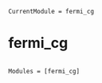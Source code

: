 ```@meta
CurrentModule = fermi_cg
```

# fermi_cg

```@index
```

```@autodocs
Modules = [fermi_cg]
```
